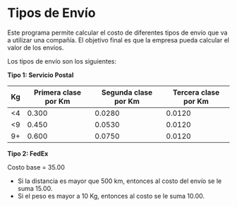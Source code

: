 # Tipos de Envío

Este programa permite calcular el costo de diferentes tipos
de envío que va a utilizar una compañía. El objetivo final es que la empresa pueda calcular el
valor de los envíos.

Los tipos de envío son los siguientes:

**Tipo 1: Servicio Postal**

| Kg | Primera clase por Km | Segunda clase por Km | Tercera clase por Km |
|----|----------------------|----------------------|----------------------|
| <4 | 0.300                | 0.0280               | 0.0120               |
| <9 | 0.450                | 0.0530               | 0.0120               |
| 9+ | 0.600                | 0.0750               | 0.0120               |

**Tipo 2: FedEx**

Costo base = 35.00

- Si la distancia es mayor que 500 km, entonces al costo del envío se le suma 15.00.
- Si el peso es mayor a 10 Kg, entonces al costo se le suma 10.00.
